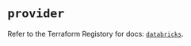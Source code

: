# `provider`

Refer to the Terraform Registory for docs: [`databricks`](https://registry.terraform.io/providers/databricks/databricks/1.27.0/docs).
